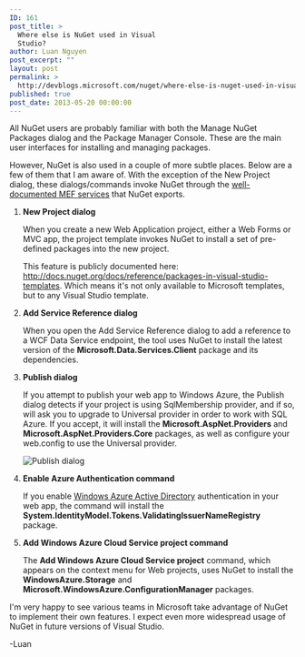 ```yaml
---
ID: 161
post_title: >
  Where else is NuGet used in Visual
  Studio?
author: Luan Nguyen
post_excerpt: ""
layout: post
permalink: >
  http://devblogs.microsoft.com/nuget/where-else-is-nuget-used-in-visual-studio/
published: true
post_date: 2013-05-20 00:00:00
---
```

All NuGet users are probably familiar with both the Manage NuGet Packages dialog and the Package Manager Console. These are the main user interfaces for installing and managing packages. 

However, NuGet is also used in a couple of more subtle places. Below are a few of them that I am aware of. With the exception of the New Project dialog, these dialogs/commands invoke NuGet through the [well-documented MEF services][1] that NuGet exports.

1.  **New Project dialog**
    
    When you create a new Web Application project, either a Web Forms or MVC app, the project template invokes NuGet to install a set of pre-defined packages into the new project.
    
    This feature is publicly documented here: <http://docs.nuget.org/docs/reference/packages-in-visual-studio-templates>. Which means it's not only available to Microsoft templates, but to any Visual Studio template.

2.  **Add Service Reference dialog**
    
    When you open the Add Service Reference dialog to add a reference to a WCF Data Service endpoint, the tool uses NuGet to install the latest version of the **Microsoft.Data.Services.Client** package and its dependencies.

3.  **Publish dialog**
    
    If you attempt to publish your web app to Windows Azure, the Publish dialog detects if your project is using SqlMembership provider, and if so, will ask you to upgrade to Universal provider in order to work with SQL Azure. If you accept, it will install the **Microsoft.AspNet.Providers** and **Microsoft.AspNet.Providers.Core** packages, as well as configure your web.config to use the Universal provider.
    
    ![Publish dialog][2]

4.  **Enable Azure Authentication command**
    
    If you enable [Windows Azure Active Directory][3] authentication in your web app, the command will install the **System.IdentityModel.Tokens.ValidatingIssuerNameRegistry** package.

5.  **Add Windows Azure Cloud Service project command**
    
    The **Add Windows Azure Cloud Service project** command, which appears on the context menu for Web projects, uses NuGet to install the **WindowsAzure.Storage** and **Microsoft.WindowsAzure.ConfigurationManager** packages.

I'm very happy to see various teams in Microsoft take advantage of NuGet to implement their own features. I expect even more widespread usage of NuGet in future versions of Visual Studio.

-Luan

 [1]: http://docs.nuget.org/docs/reference/invoking-nuget-services-from-inside-visual-studio
 [2]: https://devblogs.microsoft.com/nuget/wp-content/uploads/sites/49/2019/05/publish-dialog.png
 [3]: http://www.asp.net/vnext/overview/latest/windows-azure-authentication